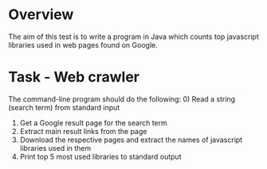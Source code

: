 # Overview

The aim of this test is to write a program in Java which counts top javascript libraries used
in web pages found on Google.

# Task - Web crawler
The command-line program should do the following:
0) Read a string (search term) from standard input
1) Get a Google result page for the search term
2) Extract main result links from the page
3) Download the respective pages and extract the names of javascript libraries used in them
4) Print top 5 most used libraries to standard output
